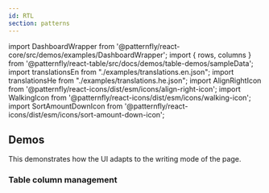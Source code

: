 ```yaml
---
id: RTL
section: patterns
---
```

import DashboardWrapper from '@patternfly/react-core/src/demos/examples/DashboardWrapper';
import { rows, columns } from '@patternfly/react-table/src/docs/demos/table-demos/sampleData';
import translationsEn from "./examples/translations.en.json";
import translationsHe from "./examples/translations.he.json";
import AlignRightIcon from '@patternfly/react-icons/dist/esm/icons/align-right-icon';
import WalkingIcon from '@patternfly/react-icons/dist/esm/icons/walking-icon';
import SortAmountDownIcon from '@patternfly/react-icons/dist/esm/icons/sort-amount-down-icon';

## Demos

This demonstrates how the UI adapts to the writing mode of the page.

### Table column management

```js file="./examples/TableColumnManagement.jsx" isFullscreen
```

